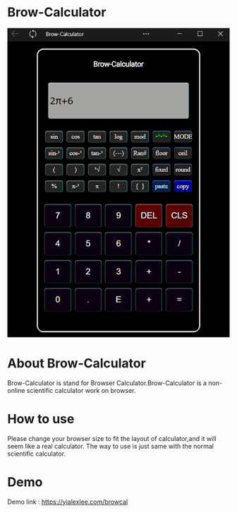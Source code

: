 # Brow-Calculator
![Alt text](sample.png?raw=true "Screenshot")
# About Brow-Calculator
Brow-Calculator is stand for Browser Calculator.Brow-Calculator is a non-online scientific calculator work on browser.
# How to use
Please change your browser size to fit the layout of calculator,and it will seem like a real calculator. The way to use is just same with the normal scientific calculator.
# Demo
Demo link : https://yialexlee.com/browcal
